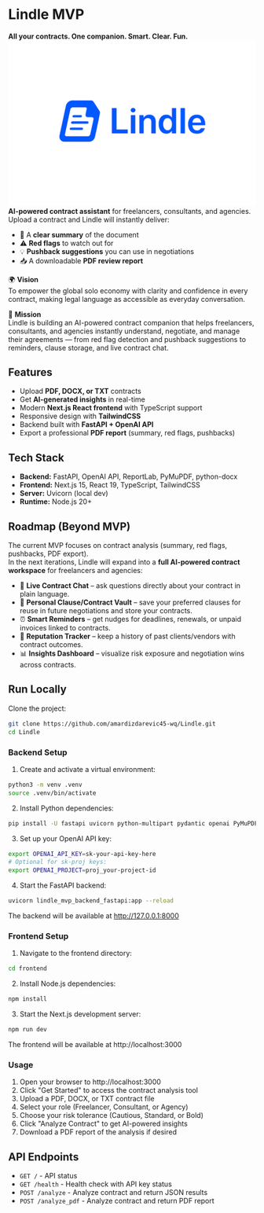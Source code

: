 # Lindle MVP 
**All your contracts. One companion. Smart. Clear. Fun.**
![Lindle Logo](lindle-logo-transparent.png)
**AI-powered contract assistant** for freelancers, consultants, and agencies.  
Upload a contract and Lindle will instantly deliver:  
- 📄 A **clear summary** of the document  
- ⚠️ **Red flags** to watch out for  
- 💡 **Pushback suggestions** you can use in negotiations  
- 📥 A downloadable **PDF review report**    

🌍 **Vision**  
To empower the global solo economy with clarity and confidence in every contract, making legal language as accessible as everyday conversation.  

🎯 **Mission**  
Lindle is building an AI-powered contract companion that helps freelancers, consultants, and agencies instantly understand, negotiate, and manage their agreements — from red flag detection and pushback suggestions to reminders, clause storage, and live contract chat.  


## Features
- Upload **PDF, DOCX, or TXT** contracts  
- Get **AI-generated insights** in real-time  
- Modern **Next.js React frontend** with TypeScript support
- Responsive design with **TailwindCSS**
- Backend built with **FastAPI + OpenAI API**  
- Export a professional **PDF report** (summary, red flags, pushbacks)  



## Tech Stack
- **Backend:** FastAPI, OpenAI API, ReportLab, PyMuPDF, python-docx  
- **Frontend:** Next.js 15, React 19, TypeScript, TailwindCSS  
- **Server:** Uvicorn (local dev)
- **Runtime:** Node.js 20+
  


## Roadmap (Beyond MVP)

The current MVP focuses on contract analysis (summary, red flags, pushbacks, PDF export).  
In the next iterations, Lindle will expand into a **full AI-powered contract workspace** for freelancers and agencies:

- 💬 **Live Contract Chat** – ask questions directly about your contract in plain language.  
- 📂 **Personal Clause/Contract Vault** – save your preferred clauses for reuse in future negotiations and store your contracts.  
- ⏰ **Smart Reminders** – get nudges for deadlines, renewals, or unpaid invoices linked to contracts.  
- 🤝 **Reputation Tracker** – keep a history of past clients/vendors with contract outcomes.  
- 📊 **Insights Dashboard** – visualize risk exposure and negotiation wins across contracts.  



## Run Locally

Clone the project:

```bash
git clone https://github.com/amardizdarevic45-wq/Lindle.git
cd Lindle
```

### Backend Setup

1. Create and activate a virtual environment:
```bash
python3 -m venv .venv
source .venv/bin/activate
```

2. Install Python dependencies:
```bash
pip install -U fastapi uvicorn python-multipart pydantic openai PyMuPDF python-docx reportlab
```

3. Set up your OpenAI API key:
```bash
export OPENAI_API_KEY=sk-your-api-key-here
# Optional for sk-proj keys:
export OPENAI_PROJECT=proj_your-project-id
```

4. Start the FastAPI backend:
```bash
uvicorn lindle_mvp_backend_fastapi:app --reload
```

The backend will be available at http://127.0.0.1:8000

### Frontend Setup

1. Navigate to the frontend directory:
```bash
cd frontend
```

2. Install Node.js dependencies:
```bash
npm install
```

3. Start the Next.js development server:
```bash
npm run dev
```

The frontend will be available at http://localhost:3000

### Usage

1. Open your browser to http://localhost:3000
2. Click "Get Started" to access the contract analysis tool
3. Upload a PDF, DOCX, or TXT contract file
4. Select your role (Freelancer, Consultant, or Agency)
5. Choose your risk tolerance (Cautious, Standard, or Bold)
6. Click "Analyze Contract" to get AI-powered insights
7. Download a PDF report of the analysis if desired

## API Endpoints

- `GET /` - API status
- `GET /health` - Health check with API key status
- `POST /analyze` - Analyze contract and return JSON results
- `POST /analyze_pdf` - Analyze contract and return PDF report

